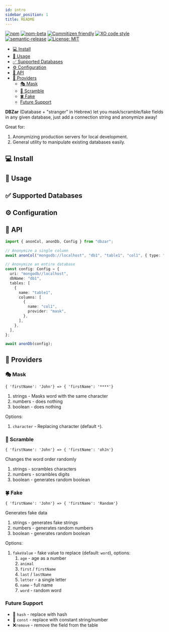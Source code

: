 ```yaml
---
id: intro
sidebar_position: 1
title: README
---
```


[![npm](https://img.shields.io/npm/v/dbzar)](https://www.npmjs.com/package/dbzar)
[![npm-beta](https://img.shields.io/npm/v/dbzar/beta)](https://www.npmjs.com/package/dbzar)
[![Commitizen friendly](https://img.shields.io/badge/commitizen-friendly-brightgreen.svg)](http://commitizen.github.io/cz-cli/)
[![XO code style](https://img.shields.io/badge/code_style-XO-5ed9c7.svg)](https://github.com/xojs/xo)
[![semantic-release](https://img.shields.io/badge/%20%20%F0%9F%93%A6%F0%9F%9A%80-semantic--release-e10079.svg)](https://github.com/semantic-release/semantic-release)
[![License: MIT](https://img.shields.io/badge/License-MIT-yellow.svg)](https://opensource.org/licenses/MIT)

- [💻 Install](#-install)
- [👻 Usage](#-usage)
- [✅ Supported Databases](#-supported-databases)
- [⚙ Configuration](#-configuration)
- [📄 API](#-api)
- [🔧 Providers](#-providers)
  - [🎭 Mask](#-mask)
  - [🔀 Scramble](#-scramble)
  - [🍀 Fake](#-fake)
  - [Future Support](#future-support)

**DBZar** (Database + "stranger" in Hebrew) let you mask/scramble/fake fields in any given database, just add a connection string and anonymize away!

Great for:

1. Anonymizing production servers for local development.
2. General utility to manipulate existing databases easily.

## 💻 Install



## 👻 Usage



## ✅ Supported Databases



## ⚙ Configuration






## 📄 API

```typescript
import { anonCol, anonDb, Config } from "dbzar";

// Anonymize a single column
await anonCol("mongodb://localhost", "db1", "table1", "col1", { type: "mask" });

// Anonymize an entire database
const config: Config = {
  uri: "mongodb//localhost",
  dbName: "db1",
  tables: [
    {
      name: "table1",
      columns: [
        {
          name: "col1",
          provider: "mask",
        },
      ],
    },
  ],
};

await anonDb(config);
```

## 🔧 Providers

### 🎭 Mask

```
{ 'firstName': 'John'} => { 'firstName': '****'}
```

1. strings - Masks word with the same character
2. numbers - does nothing
3. boolean - does nothing

Options:

1. `character` - Replacing character (default `*`).

### 🔀 Scramble

```
{ 'firstName': 'John'} => { 'firstName': 'ohJn'}
```

Changes the word order randomly

1. strings - scrambles characters
2. numbers - scrambles digits
3. boolean - generates random boolean

### 🍀 Fake

```
{ 'firstName': 'John'} => { 'firstName': 'Random'}
```

Generates fake data

1. strings - generates fake strings
2. numbers - generates random numbers
3. boolean - generates random boolean

Options:

1. `fakeValue` - fake value to replace (default: `word`), options:
   1. `age` - age as a number
   2. `animal`
   3. `first` / `firstName`
   4. `last` / `lastName`
   5. `letter` - a single letter
   6. `name` - full name
   7. `word` - random word

### Future Support

- 🧬 `hash` - replace with hash
- 🧊 `const` - replace with constant string/number
- ❌`remove` - remove the field from the table
